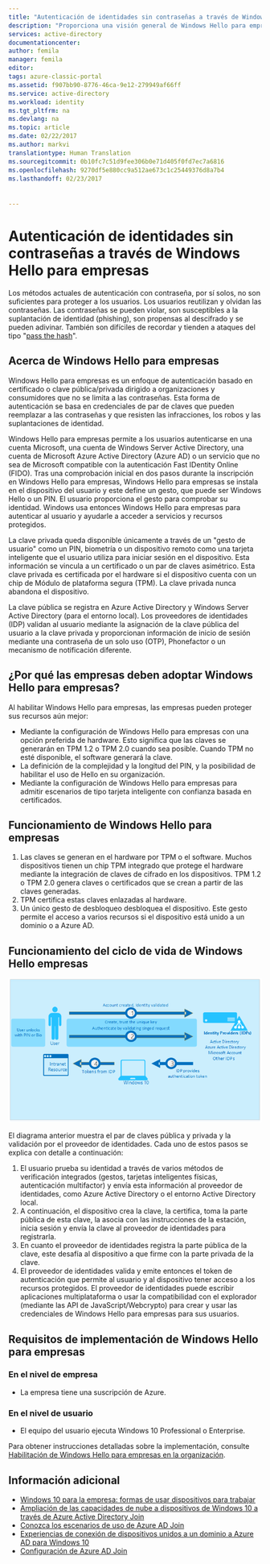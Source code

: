 ```yaml
---
title: "Autenticación de identidades sin contraseñas a través de Windows Hello para empresas y Azure AD | Microsoft Docs"
description: "Proporciona una visión general de Windows Hello para empresas e información adicional sobre la implementación de Windows Hello para empresas."
services: active-directory
documentationcenter: 
author: femila
manager: femila
editor: 
tags: azure-classic-portal
ms.assetid: f907bb90-8776-46ca-9e12-279949af66ff
ms.service: active-directory
ms.workload: identity
ms.tgt_pltfrm: na
ms.devlang: na
ms.topic: article
ms.date: 02/22/2017
ms.author: markvi
translationtype: Human Translation
ms.sourcegitcommit: 0b10fc7c51d9fee306b0e71d405f0fd7ec7a6816
ms.openlocfilehash: 9270df5e880cc9a512ae673c1c25449376d8a7b4
ms.lasthandoff: 02/23/2017


---
```

# <a name="authenticating-identities-without-passwords-through-windows-hello-for-business"></a>Autenticación de identidades sin contraseñas a través de Windows Hello para empresas
Los métodos actuales de autenticación con contraseña, por sí solos, no son suficientes para proteger a los usuarios. Los usuarios reutilizan y olvidan las contraseñas. Las contraseñas se pueden violar, son susceptibles a la suplantación de identidad (phishing), son propensas al descifrado y se pueden adivinar. También son difíciles de recordar y tienden a ataques del tipo "[pass the hash](https://technet.microsoft.com/dn785092.aspx)".

## <a name="about-windows-hello-for-business"></a>Acerca de Windows Hello para empresas
Windows Hello para empresas es un enfoque de autenticación basado en certificado o clave pública/privada dirigido a organizaciones y consumidores que no se limita a las contraseñas. Esta forma de autenticación se basa en credenciales de par de claves que pueden reemplazar a las contraseñas y que resisten las infracciones, los robos y las suplantaciones de identidad.

 Windows Hello para empresas permite a los usuarios autenticarse en una cuenta Microsoft, una cuenta de Windows Server Active Directory, una cuenta de Microsoft Azure Active Directory (Azure AD) o un servicio que no sea de Microsoft compatible con la autenticación Fast IDentity Online (FIDO). Tras una comprobación inicial en dos pasos durante la inscripción en Windows Hello para empresas, Windows Hello para empresas se instala en el dispositivo del usuario y este define un gesto, que puede ser Windows Hello o un PIN. El usuario proporciona el gesto para comprobar su identidad. Windows usa entonces Windows Hello para empresas para autenticar al usuario y ayudarle a acceder a servicios y recursos protegidos.

La clave privada queda disponible únicamente a través de un "gesto de usuario" como un PIN, biometría o un dispositivo remoto como una tarjeta inteligente que el usuario utiliza para iniciar sesión en el dispositivo. Esta información se vincula a un certificado o un par de claves asimétrico. Esta clave privada es certificada por el hardware si el dispositivo cuenta con un chip de Módulo de plataforma segura (TPM). La clave privada nunca abandona el dispositivo.

La clave pública se registra en Azure Active Directory y Windows Server Active Directory (para el entorno local). Los proveedores de identidades (IDP) validan al usuario mediante la asignación de la clave pública del usuario a la clave privada y proporcionan información de inicio de sesión mediante una contraseña de un solo uso (OTP), Phonefactor o un mecanismo de notificación diferente.

## <a name="why-enterprises-should-adopt-windows-hello-for-business"></a>¿Por qué las empresas deben adoptar Windows Hello para empresas?
Al habilitar Windows Hello para empresas, las empresas pueden proteger sus recursos aún mejor:

* Mediante la configuración de Windows Hello para empresas con una opción preferida de hardware. Esto significa que las claves se generarán en TPM 1.2 o TPM 2.0 cuando sea posible. Cuando TPM no esté disponible, el software generará la clave.
* La definición de la complejidad y la longitud del PIN, y la posibilidad de habilitar el uso de Hello en su organización.
* Mediante la configuración de Windows Hello para empresas para admitir escenarios de tipo tarjeta inteligente con confianza basada en certificados.

## <a name="how-windows-hello-for-business-works"></a>Funcionamiento de Windows Hello para empresas
1. Las claves se generan en el hardware por TPM o el software. Muchos dispositivos tienen un chip TPM integrado que protege el hardware mediante la integración de claves de cifrado en los dispositivos. TPM 1.2 o TPM 2.0 genera claves o certificados que se crean a partir de las claves generadas.
2. TPM certifica estas claves enlazadas al hardware.
3. Un único gesto de desbloqueo desbloquea el dispositivo. Este gesto permite el acceso a varios recursos si el dispositivo está unido a un dominio o a Azure AD.

## <a name="how-the-windows-hello-for-business-lifecycle-works"></a>Funcionamiento del ciclo de vida de Windows Hello empresas
![Ciclo de vida de Windows Hello para empresas](./media/active-directory-azureadjoin/active-directory-azureadjoin-microsoft-passport.png)

El diagrama anterior muestra el par de claves pública y privada y la validación por el proveedor de identidades. Cada uno de estos pasos se explica con detalle a continuación:

1. El usuario prueba su identidad a través de varios métodos de verificación integrados (gestos, tarjetas inteligentes físicas, autenticación multifactor) y envía esta información al proveedor de identidades, como Azure Active Directory o el entorno Active Directory local.
2. A continuación, el dispositivo crea la clave, la certifica, toma la parte pública de esta clave, la asocia con las instrucciones de la estación, inicia sesión y envía la clave al proveedor de identidades para registrarla.
3. En cuanto el proveedor de identidades registra la parte pública de la clave, este desafía al dispositivo a que firme con la parte privada de la clave.
4. El proveedor de identidades valida y emite entonces el token de autenticación que permite al usuario y al dispositivo tener acceso a los recursos protegidos. El proveedor de identidades puede escribir aplicaciones multiplataforma o usar la compatibilidad con el explorador (mediante las API de JavaScript/Webcrypto) para crear y usar las credenciales de Windows Hello para empresas para sus usuarios.

## <a name="the-deployment-requirements-for-windows-hello-for-business"></a>Requisitos de implementación de Windows Hello para empresas
### <a name="at-the-enterprise-level"></a>En el nivel de empresa
* La empresa tiene una suscripción de Azure.

### <a name="at-the-user-level"></a>En el nivel de usuario
* El equipo del usuario ejecuta Windows 10 Professional o Enterprise.

Para obtener instrucciones detalladas sobre la implementación, consulte [Habilitación de Windows Hello para empresas en la organización](active-directory-azureadjoin-passport-deployment.md).

## <a name="additional-information"></a>Información adicional
* [Windows 10 para la empresa: formas de usar dispositivos para trabajar](active-directory-azureadjoin-windows10-devices-overview.md)
* [Ampliación de las capacidades de nube a dispositivos de Windows 10 a través de Azure Active Directory Join](active-directory-azureadjoin-user-upgrade.md)
* [Conozca los escenarios de uso de Azure AD Join](active-directory-azureadjoin-deployment-aadjoindirect.md)
* [Experiencias de conexión de dispositivos unidos a un dominio a Azure AD para Windows 10](active-directory-azureadjoin-devices-group-policy.md)
* [Configuración de Azure AD Join](active-directory-azureadjoin-setup.md)


